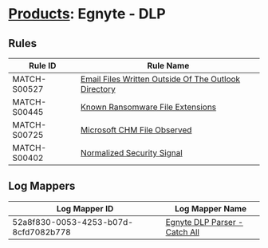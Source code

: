 # [Products](README.md): Egnyte - DLP

## Rules

|Rule ID|Rule Name|
|----|----|
|MATCH-S00527|[Email Files Written Outside Of The Outlook Directory](../rules/MATCH-S00527.md)|
|MATCH-S00445|[Known Ransomware File Extensions](../rules/MATCH-S00445.md)|
|MATCH-S00725|[Microsoft CHM File Observed](../rules/MATCH-S00725.md)|
|MATCH-S00402|[Normalized Security Signal](../rules/MATCH-S00402.md)|


## Log Mappers

|Log Mapper ID|Log Mapper Name|
|----|----|
|52a8f830-0053-4253-b07d-8cfd7082b778|[Egnyte DLP Parser - Catch All](../mappings/52a8f830-0053-4253-b07d-8cfd7082b778.md)|


